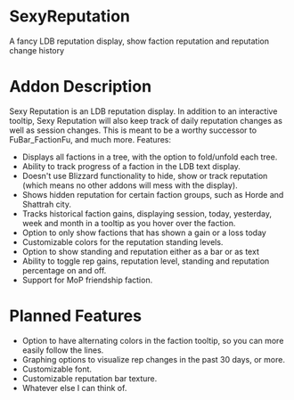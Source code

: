 # SexyReputation

A fancy LDB reputation display, show faction reputation and reputation change history

# Addon Description

Sexy Reputation is an LDB reputation display. In addition to an interactive tooltip, Sexy Reputation will also keep track of daily reputation changes as well as session changes. This is meant to be a worthy successor to FuBar_FactionFu, and much more.
Features:

*    Displays all factions in a tree, with the option to fold/unfold each tree.
*    Ability to track progress of a faction in the LDB text display.
*    Doesn't use Blizzard functionality to hide, show or track reputation (which means no other addons will mess with the display).
*    Shows hidden reputation for certain faction groups, such as Horde and Shattrah city.
*    Tracks historical faction gains, displaying session, today, yesterday, week and month in a tooltip as you hover over the faction.
*    Option to only show factions that has shown a gain or a loss today
*    Customizable colors for the reputation standing levels.
*    Option to show standing and reputation either as a bar or as text
*    Ability to toggle rep gains, reputation level, standing and reputation percentage on and off.
*    Support for MoP friendship faction.

# Planned Features

*    Option to have alternating colors in the faction tooltip, so you can more easily follow the lines.
*    Graphing options to visualize rep changes in the past 30 days, or more.
*    Customizable font.
*    Customizable reputation bar texture.
*    Whatever else I can think of.
